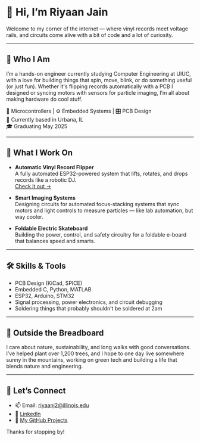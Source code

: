 # 👋 Hi, I’m Riyaan Jain

Welcome to my corner of the internet — where vinyl records meet voltage rails, and circuits come alive with a bit of code and a lot of curiosity.

---

## 🧠 Who I Am

I’m a hands-on engineer currently studying Computer Engineering at UIUC, with a love for building things that spin, move, blink, or do something useful (or just fun). Whether it's flipping records automatically with a PCB I designed or syncing motors with sensors for particle imaging, I’m all about making hardware do cool stuff.

🔌 Microcontrollers | ⚙️ Embedded Systems | 🎛 PCB Design  
📍 Currently based in Urbana, IL  
🎓 Graduating May 2025  

---

## 💼 What I Work On

- **Automatic Vinyl Record Flipper**  
  A fully automated ESP32-powered system that lifts, rotates, and drops records like a robotic DJ.  
  [Check it out →](https://github.com/riyaanjain/VinylRecordFlipper)

- **Smart Imaging Systems**  
  Designing circuits for automated focus-stacking systems that sync motors and light controls to measure particles — like lab automation, but way cooler.

- **Foldable Electric Skateboard**  
  Building the power, control, and safety circuitry for a foldable e-board that balances speed and smarts.

---

## 🛠 Skills & Tools

- PCB Design (KiCad, SPICE)  
- Embedded C, Python, MATLAB  
- ESP32, Arduino, STM32  
- Signal processing, power electronics, and circuit debugging  
- Soldering things that probably shouldn’t be soldered at 2am  

---

## 🌱 Outside the Breadboard

I care about nature, sustainability, and long walks with good conversations. I’ve helped plant over 1,200 trees, and I hope to one day live somewhere sunny in the mountains, working on green tech and building a life that blends nature and engineering.

---

## 🔗 Let’s Connect

- 📫 Email: riyaanj2@illinois.edu  
- 🔗 [LinkedIn](https://www.linkedin.com/in/riyaanjain)  
- 💾 [My GitHub Projects](https://github.com/riyaanjain)

Thanks for stopping by!
